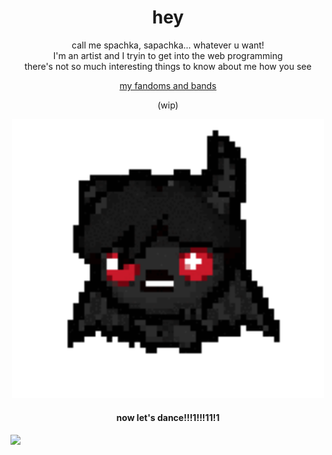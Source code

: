 <h1 align="center">hey</h1>
<p align="center">call me spachka, sapachka... whatever u want!<br>I'm an artist and I tryin to get into the web programming<br>there's not so much interesting things to know about me how you see</p>

<div  align="center">
<a href= "https://github.com/spachka/more-info">my fandoms and bands</a>
</div>

<div align="center">
<p>(wip)</p>
<img src="binding-of (1).gif" width="500px">
<h4>now let's dance!!!1!!!11!1</h4>
</div>

![](https://komarev.com/ghpvc/?username=spachka&color=blueviolet&style=plastic&label=eeehaw:) 




